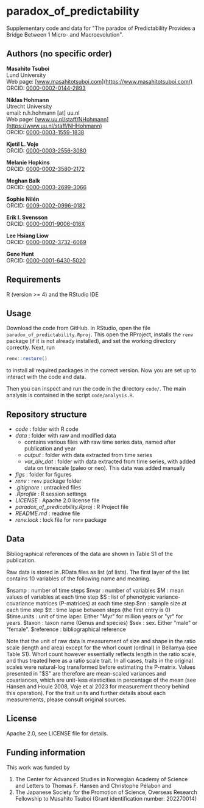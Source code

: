 # paradox_of_predictability
Supplementary code and data for "The paradox of Predictability Provides a Bridge Between 1 Micro- and Macroevolution".

## Authors (no specific order)

__Masahito Tsuboi__  
Lund University  
Web page: [www.masahitotsuboi.com](https://www.masahitotsuboi.com/)  
ORCID: [0000-0002-0144-2893](https://orcid.org/0000-0002-0144-2893)

__Niklas Hohmann__  
Utrecht University  
email: n.h.hohmann [at] uu.nl  
Web page: [www.uu.nl/staff/NHohmann](https://www.uu.nl/staff/NHHohmann)  
ORCID: [0000-0003-1559-1838](https://orcid.org/0000-0003-1559-1838)

__Kjetil L. Voje__  
ORCID:  [0000-0003-2556-3080](https://orcid.org/0000-0003-2556-3080)

__Melanie Hopkins__  
ORCID: [0000-0002-3580-2172](https://orcid.org/0000-0002-3580-2172)

__Meghan Balk__  
ORCID: [0000-0003-2699-3066](https://orcid.org/0000-0003-2699-3066)

__Sophie Nilén__  
ORCID: [0009-0002-0996-0182](https://orcid.org/0009-0002-0996-0182)

__Erik I. Svensson__  
ORCID: [0000-0001-9006-016X](https://orcid.org/0000-0001-9006-016X)

__Lee Hsiang Liow__  
ORCID: [0000-0002-3732-6069](https://orcid.org/0000-0002-3732-6069)

__Gene Hunt__  
ORCID: [0000-0001-6430-5020](https://orcid.org/0000-0001-6430-5020)

## Requirements

R (version >= 4) and the RStudio IDE

## Usage

Download the code from GitHub. In RStudio, open the file `paradox_of_predictability.Rproj`. This open the RProject, installs the `renv` package (if it is not already installed), and set the working directory correctly. Next, run

```r
renv::restore()
```

to install all required packages in the correct version. Now you are set up to interact with the code and data.

Then you can inspect and run the code in the directory `code/`. The main analysis is contained in the script `code/analysis.R`.

## Repository structure

* _code_ : folder with R code
* _data_ : folder with raw and modified data
  * contains various files with raw time series data, named after publication and year
  * _output_ : folder with data extracted from time series
  * _var_div_dat_ : folder with data extracted from time series, with added data on timescale (paleo or neo). This data was added manually
* _figs_ : folder for figures
* _renv_ : `renv` package folder
* _.gitignore_ : untracked files
* _.Rprofile_ : R session settings
* _LICENSE_ : Apache 2.0 license file
* _paradox_of_predicability.Rproj_ : R Project file
* _README.md_ : readme file
* _renv.lock_ : lock file for `renv` package

## Data

Bibliographical references of the data are shown in Table S1 of the publication. 

Raw data is stored in .RData files as list (of lists). The first layer of the list contains 10 variables of the following name and meaning.

$nsamp		: number of time steps
$nvar		: number of variables
$M		: mean values of variables at each time step
$S		: list of phenotypic variance-covariance matrices (P-matrices) at each time step
$nn		: sample size at each time step
$tt		: time lapse between steps (the first entry is 0)
$time.units	: unit of time laper. Either "Myr" for million years or "yr" for years.
$taxon		: taxon name (Genus and species)
$sex		: sex. Either "male" or "female".
$reference	: bibliographical reference

Note that the unit of raw data is measurement of size and shape in the ratio scale (length and area) except for the whorl count (ordinal) in Bellamya (see Table S1). Whorl count however essentially reflects length in the ratio scale, and thus treated here as a ratio scale trait. In all cases, traits in the original scales were natural-log transformed before estimating the P-matrix. Values presented in "$S" are therefore are mean-scaled variances and covariances, which are unit-less elasticities in percentage of the mean (see Hansen and Houle 2008, Voje et al 2023 for measurement theory behind this operation). For the trait units and further details about each measurements, please consult original sources.

## License

Apache 2.0, see LICENSE file for details.

## Funding information

This work was funded by
1. The Center for Advanced Studies in Norwegian Academy of Science and Letters to Thomas F. Hansen and Christophe Pélabon and 
2. The Japanese Society for the Promotion of Science, Overseas Research Fellowship to Masahito Tsuboi (Grant identification number: 202270014)

